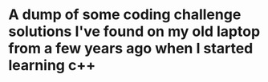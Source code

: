 # A dump of some coding challenge solutions I've found on my old laptop from a few years ago when I started learning c++
